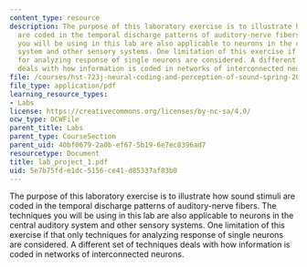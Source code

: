 ```yaml
---
content_type: resource
description: The purpose of this laboratory exercise is to illustrate how sound stimuli
  are coded in the temporal discharge patterns of auditory-nerve fibers. The techniques
  you will be using in this lab are also applicable to neurons in the central auditory
  system and other sensory systems. One limitation of this exercise if that only techniques
  for analyzing response of single neurons are considered. A different set of techniques
  deals with how information is coded in networks of interconnected neurons.
file: /courses/hst-723j-neural-coding-and-perception-of-sound-spring-2005/5e7b75fde1dc5156ce41d85337af83b0_lab_project_1.pdf
file_type: application/pdf
learning_resource_types:
- Labs
license: https://creativecommons.org/licenses/by-nc-sa/4.0/
ocw_type: OCWFile
parent_title: Labs
parent_type: CourseSection
parent_uid: 40bf0679-2a0b-ef67-5b19-6e7ec8396ad7
resourcetype: Document
title: lab_project_1.pdf
uid: 5e7b75fd-e1dc-5156-ce41-d85337af83b0
---
```

The purpose of this laboratory exercise is to illustrate how sound stimuli are coded in the temporal discharge patterns of auditory-nerve fibers. The techniques you will be using in this lab are also applicable to neurons in the central auditory system and other sensory systems. One limitation of this exercise if that only techniques for analyzing response of single neurons are considered. A different set of techniques deals with how information is coded in networks of interconnected neurons.